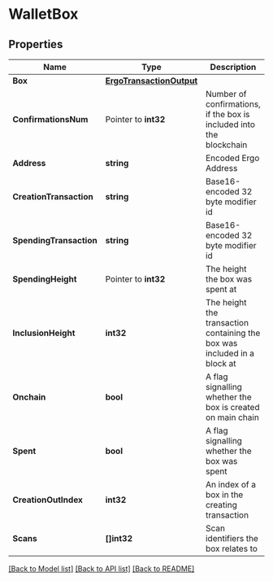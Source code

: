 # WalletBox

## Properties

Name | Type | Description | Notes
------------ | ------------- | ------------- | -------------
**Box** | [**ErgoTransactionOutput**](ErgoTransactionOutput.md) |  | 
**ConfirmationsNum** | Pointer to **int32** | Number of confirmations, if the box is included into the blockchain | 
**Address** | **string** | Encoded Ergo Address | 
**CreationTransaction** | **string** | Base16-encoded 32 byte modifier id | 
**SpendingTransaction** | **string** | Base16-encoded 32 byte modifier id | 
**SpendingHeight** | Pointer to **int32** | The height the box was spent at | 
**InclusionHeight** | **int32** | The height the transaction containing the box was included in a block at | 
**Onchain** | **bool** | A flag signalling whether the box is created on main chain | 
**Spent** | **bool** | A flag signalling whether the box was spent | 
**CreationOutIndex** | **int32** | An index of a box in the creating transaction | 
**Scans** | **[]int32** | Scan identifiers the box relates to | 

[[Back to Model list]](../README.md#documentation-for-models) [[Back to API list]](../README.md#documentation-for-api-endpoints) [[Back to README]](../README.md)


